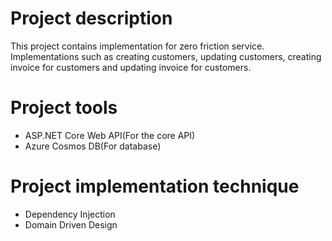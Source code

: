 # Project description
This project contains implementation for zero friction service. 
Implementations such as creating customers, updating customers, creating invoice for customers and updating invoice for customers.
 
# Project tools
- ASP.NET Core Web API(For the core API)
- Azure Cosmos DB(For database)

# Project implementation technique
- Dependency Injection
- Domain Driven Design